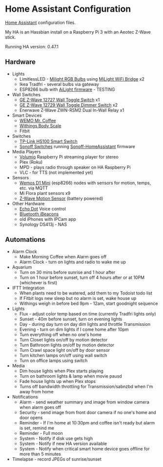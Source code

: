 # Home Assistant Configuration
[Home Assistant](http://homeassistant.io) configuration files.

My HA is an Hassbian install on a Raspberry Pi 3 with an Aeotec Z-Wave stick.

Running HA version: 0.47.1

## Hardware
* Lights
  * LimitlessLED - [Milight RGB Bulbs](http://amzn.to/2slpT2W) using [MiLight WiFi Bridge](http://amzn.to/2roEQ59) x2
  * Ikea Tradfri - several bulbs via gateway
  * ESP8266 bulb with [AiLight firmware](https://github.com/stelgenhof/AiLight) - TESTING
* Wall Switches
  * [GE Z-Wave 12727 Wall Toggle Switch](http://amzn.to/2rnVCBs) x1
  * [GE Z-Wave 12729 Wall Toggle Dimmer Switch](http://amzn.to/2spiWil) x2
  * Enerwave Z-Wave ZWN-RSM2 Dual In-Wall Relay x1
* Smart Devices
  * [WEMO Mr. Coffee](http://amzn.to/2sysDuG)
  * [Withings Body Scale](http://amzn.to/2spNwIQ)
  * Fitbit
* Switches
  * [TP-Link HS100 Smart Switch](http://amzn.to/2sq1bQb)
  * [Sonoff Switches](https://www.itead.cc/sonoff-wifi-wireless-switch.html) running [Sonoff-HomeAssistant](https://github.com/KmanOz/Sonoff-HomeAssistant) firmware
* Media Players
  * [Volumio](https://volumio.org/) Raspberry Pi streaming player for stereo
  * Plex (Roku)
  * MPD - plays radio through speaker on HA Raspberry Pi
  * VLC - for TTS (not implemented yet)
* Sensors
  * [Wemos D1 Mini](http://amzn.to/2sydVU8) (esp8266) nodes with sensors for motion, temps, etc. via MQTT
  * Mi Flora plant sensors x9
  * [Z-Wave Motion Sensor](http://amzn.to/2symNta) (battery powered)
* Other Hardware
  * [Echo Dot](http://amzn.to/2ubdoVC) Voice control
  * [Bluetooth iBeacons](http://amzn.to/2slTOIF)
  * old iPhones with IPCam app
  * Synology DS413j - NAS
  
## Automations
* Alarm Clock
  * Make Morning Coffee when Alarm goes off
  * Alarm Clock - turn on lights and radio to wake me up
* Aquarium
  * Turn on 30 mins before sunrise and 1 hour after
  * Turn on 1 hour before sunset, turn off 4 hours after or at 10PM (whichever is first)
* IFTT Integration
  * When plants need to be watered, add them to my Todoist todo list
  * If Fitbit logs new sleep but no alarm is set, wake house up
  * Withings weigh in before bed 9pm - 12am, start goodnight sequence
* Lights
  * Flux - adjust color temp based on time (currently Tradfri lights only)
  * Sunset - 40m before sunset, turn on evening lights
  * Day - during day turn on day dim lights and throttle Transmission
  * Evening - turn on dim lights if I come home after 10pm
  * Turn everything off when no one's home
  * Turn Closet lights on/off by motion detector
  * Turn Bathroom lights on/off by motion detector
  * Turn Crawl space light on/off by door sensor
  * Turn kitchen lamps on/off using wall switch
  * Turn on office lamps using switch
* Media
  * Dim house lights when Plex starts playing
  * Turn on bathroom lights & lamp when movie pausd
  * Fade house lights up when Plex stops
  * Turns off bandwidth throttling for Transmission/sabnzbd when I'm away from home
* Notifications
  * Alarm - send weather summary and image from window camera when alarm goes off
  * Security - send image from front door camera if no one's home and door opens
  * Reminder - If I'm home at 10:30pm and coffee isn't ready but alarm is set, remind me
  * Reminder - Full moon 
  * System - Notify if disk use gets high
  * System - Notify if new HA version available
  * System - Notify when critical smart home device goes offline for more than 5 minutes
* Timelapse - record JPEGs of sunrise/sunset
 
